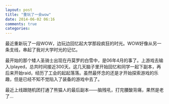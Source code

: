 ```yaml
---
layout: post
title: "重玩了一会wow"
date: 2014-06-02 06:16
comments: true
categories: 
---
```

最近重新玩了一段WOW，边玩边回忆起大学那段疯狂的时光。WOW好像从另一条支线，串起了我对大学时光的记忆。

<!--more-->

最开始的那个矮人圣骑士出现在丹莫罗的白雪中，是06年4月的事了。上游戏去输入/played，总共时间接近300天。这几天脑子里开始回忆和同学一起下副本，再后来开始raid，经历了工会的起起落落。虽然最怀念的还是才开始探索游戏的乐趣，但是已经不知不觉陷入了装备的游戏中去了。 

最近上线跟随机团打通了熊猫人的最后副本——脑残吼，打完腰酸背痛，果然是老了…